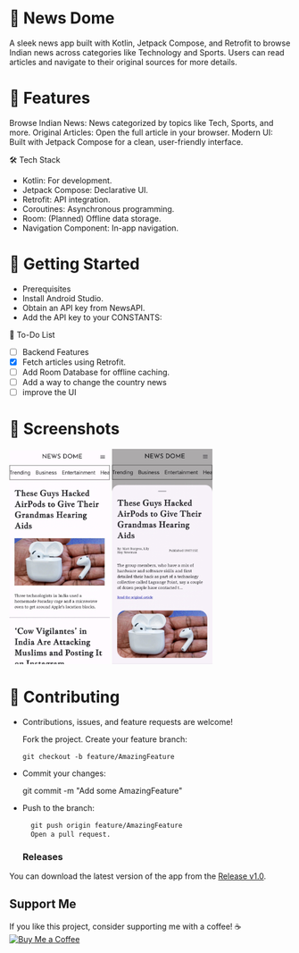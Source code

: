 # 📱 News Dome

A sleek news app built with Kotlin, Jetpack Compose, and Retrofit to browse Indian news across categories like Technology and Sports. Users can read articles and navigate to their original sources for more details.

# 🌟 Features

Browse Indian News: News categorized by topics like Tech, Sports, and more.
Original Articles: Open the full article in your browser.
Modern UI: Built with Jetpack Compose for a clean, user-friendly interface.

🛠️ Tech Stack

- Kotlin: For development.
- Jetpack Compose: Declarative UI.
- Retrofit: API integration.
- Coroutines: Asynchronous programming.
- Room: (Planned) Offline data storage.
- Navigation Component: In-app navigation.

# 🚀 Getting Started

- Prerequisites
- Install Android Studio.
- Obtain an API key from NewsAPI.
- Add the API key to your CONSTANTS:
 

📝 To-Do List
- [ ] Backend Features
- [X] Fetch articles using Retrofit.
- [ ] Add Room Database for offline caching.
- [ ] Add a way to change the country news
- [ ] improve the UI

# 📸 Screenshots

<img src="./assets/main_page.jpg" alt="News Dome HomePage" width="180"/>

<img src="./assets/item.jpg" alt="Item View" width="180"/>

# 🤝 Contributing

- Contributions, issues, and feature requests are welcome!

  Fork the project.
  Create your feature branch:

      git checkout -b feature/AmazingFeature
  
 - Commit your changes:
  
      git commit -m "Add some AmazingFeature"  

- Push to the branch:

        git push origin feature/AmazingFeature  
        Open a pull request.

  ### Releases
You can download the latest version of the app from the [Release v1.0](https://github.com/A-man404/News-Dome/releases/tag/v1.0).

## Support Me

If you like this project, consider supporting me with a coffee! ☕️  
[![Buy Me a Coffee](https://www.buymeacoffee.com/assets/img/custom_images/black_img.svg)](https://buymeacoffee.com/aman010)
